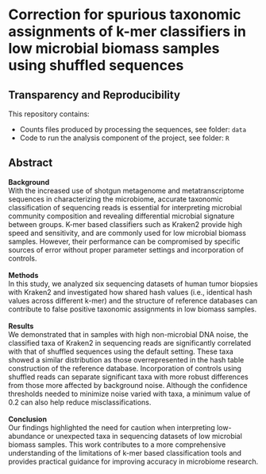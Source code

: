 
# Correction for spurious taxonomic assignments of k-mer classifiers in low microbial biomass samples using shuffled sequences 

## Transparency and Reproducibility

This repository contains:         

 * Counts files produced by processing the sequences, see folder: `data`
 * Code to run the analysis component of the project, see folder: `R`

## Abstract
**Background**<br />
With the increased use of shotgun metagenome and metatranscriptome sequences in characterizing the microbiome, accurate taxonomic classification of sequencing reads is essential for interpreting microbial community composition and revealing differential microbial signature between groups. K-mer based classifiers such as Kraken2 provide high speed and sensitivity, and are commonly used for low microbial biomass samples. However, their performance can be compromised by specific sources of error without proper parameter settings and incorporation of controls. 
<br />
<br />
**Methods**<br />
In this study, we analyzed six sequencing datasets of human tumor biopsies with Kraken2 and investigated how shared hash values (i.e., identical hash values across different k-mer) and the structure of reference databases can contribute to false positive taxonomic assignments in low biomass samples. 
<br />
<br />
**Results**<br />
We demonstrated that in samples with high non-microbial DNA noise, the classified taxa of Kraken2 in sequencing reads are significantly correlated with that of shuffled sequences using the default setting. These taxa showed a similar distribution as those overrepresented in the hash table construction of the reference database. Incorporation of controls using shuffled reads can separate significant taxa with more robust differences from those more affected by background noise. Although the confidence thresholds needed to minimize noise varied with taxa, a minimum value of 0.2 can also help reduce misclassifications. 
<br />
<br />
**Conclusion**<br />
Our findings highlighted the need for caution when interpreting low-abundance or unexpected taxa in sequencing datasets of low microbial biomass samples. This work contributes to a more comprehensive understanding of the limitations of k-mer based classification tools and provides practical guidance for improving accuracy in microbiome research.
<br />
<br />
